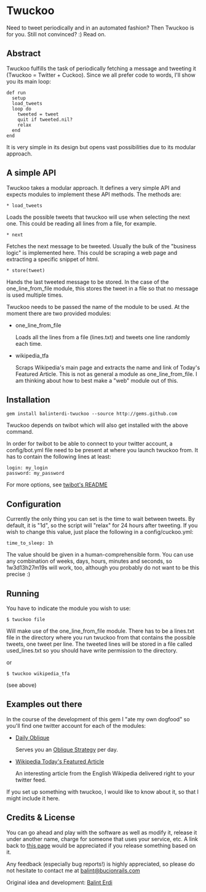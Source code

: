 # Twuckoo

Need to tweet periodically and in an automated fashion? Then Twuckoo is for you. Still not convinced? :) Read on.

## Abstract

Twuckoo fulfills the task of periodically fetching a message and tweeting it (Twuckoo = Twitter + Cuckoo). Since we all prefer code to words, I'll show you its main loop:

    def run
      setup
      load_tweets
      loop do
        tweeted = tweet
        quit if tweeted.nil?
        relax
      end
    end

It is very simple in its design but opens vast possibilities due to its modular approach.

## A simple API

Twuckoo takes a modular approach. It defines a very simple API and expects modules to implement these API methods. The methods are:

    * load_tweets

Loads the possible tweets that twuckoo will use when selecting the next one. This could be reading all lines from a file, for example.
    
    * next

Fetches the next message to be tweeted. Usually the bulk of the "business logic" is implemented here. This could be scraping a web page and extracting a specific snippet of html.
    
    * store(tweet)

Hands the last tweeted message to be stored. In the case of the one\_line\_from_file module, this stores the tweet in a file so that no message is used multiple times.
    
Twuckoo needs to be passed the name of the module to be used. At the moment there are two provided modules: 

* one\_line\_from\_file

  Loads all the lines from a file (lines.txt) and tweets one line randomly each time.
  
* wikipedia_tfa

  Scraps Wikipedia's main page and extracts the name and link of Today's Featured Article. This is not as general a module as one\_line\_from_file. I am thinking about how to best make a "web" module out of this.

## Installation

    gem install balinterdi-twuckoo --source http://gems.github.com
    
Twuckoo depends on twibot which will also get installed with the above command.

In order for twibot to be able to connect to your twitter account, a config/bot.yml file need to be present at where you launch twuckoo from. It has to contain the following lines at least:

    login: my_login
    password: my_password
    
For more options, see [twibot's README](http://github.com/cjohansen/twibot/tree/master "twibot's README")

## Configuration

Currently the only thing you can set is the time to wait between tweets. By default, it is "1d", so the script will "relax" for 24 hours after tweeting. If you wish to change this value, just place the following in a config/cuckoo.yml:

    time_to_sleep: 1h

The value should be given in a human-comprehensible form. You can use any combination of weeks, days, hours, minutes and seconds, so 1w3d13h27m19s will work, too, although you probably do not want to be this precise :)

## Running

You have to indicate the module you wish to use:

    $ twuckoo file
    
Will make use of the one_line_from_file module. There has to be a lines.txt file in the directory where you run twuckoo from that contains the possible tweets, one tweet per line. The tweeted lines will be stored in a file called used\_lines.txt so you should have write permission to the directory.

or

    $ twuckoo wikipedia_tfa

(see above)

## Examples out there

In the course of the development of this gem I "ate my own dogfood" so you'll find one twitter account for each of the modules:

* [Daily Oblique](http://twitter.com/daily_oblique)

  Serves you an [Oblique Strategy](http://www.rtqe.net/ObliqueStrategies/) per day.
  
* [Wikipedia Today's Featured Article](http://twitter.com/wikipedia_tfa)

  An interesting article from the English Wikipedia delivered right to your twitter feed.
  
If you set up something with twuckoo, I would like to know about it, so that I might include it here.

## Credits & License

You can go ahead and play with the software as well as modify it, release it under another name, charge for someone that uses your service, etc. A link back to [this page](http://github.com/balinterdi/twuckoo/tree/master) would be appreciated if you release something based on it.

Any feedback (especially bug reports!) is highly appreciated, so please do not hesitate to contact me at <balint@bucionrails.com>

Original idea and development: [Balint Erdi](http://bucionrails.com)
